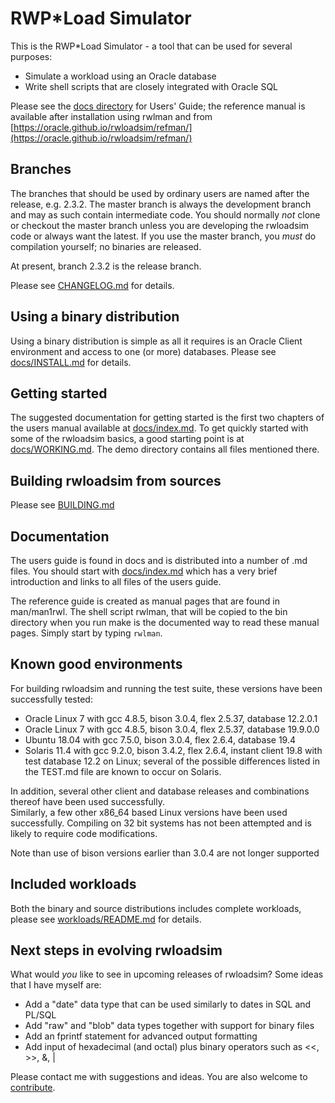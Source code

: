 # RWP\*Load Simulator
This is the RWP\*Load Simulator - a tool that can be used for several purposes:

 * Simulate a workload using an Oracle database
 * Write shell scripts that are closely integrated with Oracle SQL

Please see the [docs directory](docs) for Users' Guide; the reference manual is available after
installation using rwlman and from
[https://oracle.github.io/rwloadsim/refman/](https://oracle.github.io/rwloadsim/refman/)

## Branches

The branches that should be used by ordinary users are named after the release, e.g. 2.3.2.
The master branch is always the development branch and may as such contain intermediate code.
You should normally _not_ clone or checkout the master branch unless you are developing the
rwloadsim code or always want the latest.
If you use the master branch, you _must_ do compilation yourself; no binaries are released.

At present, branch 2.3.2 is the release branch.

Please see [CHANGELOG.md](CHANGELOG.md) for details.

## Using a binary distribution

Using a binary distribution is simple as all it requires is an Oracle Client environment
and access to one (or more) databases.
Please see [docs/INSTALL.md](docs/INSTALL.md) for details.

## Getting started

The suggested documentation for getting started is the first two chapters of
the users manual available at [docs/index.md](docs/index.md#rwpload-simulator-users-guide).
To get quickly started with some of the rwloadsim basics, a good starting point
is at [docs/WORKING.md](docs/WORKING.md).
The demo directory contains all files mentioned there.

## Building rwloadsim from sources

Please see [BUILDING.md](BUILDING.md)

## Documentation

The users guide is found in docs and is distributed into a number of .md files. 
You should start with [docs/index.md](docs/index.md) which has a very brief 
introduction and links to all files of the users guide.

The reference guide is created as manual pages that are found in man/man1rwl.
The shell script rwlman, that will be copied to the bin directory when you run make
is the documented way to read these manual pages.
Simply start by typing ```rwlman```.

## Known good environments

For building rwloadsim and running the test suite, these versions have been successfully tested:

 * Oracle Linux 7 with gcc 4.8.5, bison 3.0.4, flex 2.5.37, database 12.2.0.1
 * Oracle Linux 7 with gcc 4.8.5, bison 3.0.4, flex 2.5.37, database 19.9.0.0
 * Ubuntu 18.04 with gcc 7.5.0, bison 3.0.4, flex 2.6.4, database 19.4
 * Solaris 11.4 with gcc 9.2.0, bison 3.4.2, flex 2.6.4, instant client 19.8 with test database 12.2 on Linux; several of the possible differences listed in the TEST.md file are known to occur on Solaris.

In addition, several other client and database releases and combinations thereof have been used successfully.  
Similarly, a few other x86\_64 based Linux versions have been used successfully.
Compiling on 32 bit systems has not been attempted and is likely to require code modifications.

Note than use of bison versions earlier than 3.0.4 are not longer supported

## Included workloads

Both the binary and source distributions includes complete workloads,
please see [workloads/README.md](workloads/README.md) for details.

## Next steps in evolving rwloadsim

What would _you_ like to see in upcoming releases of rwloadsim?
Some ideas that I have myself are:

 * Add a "date" data type that can be used similarly to dates in SQL and PL/SQL
 * Add "raw" and "blob" data types together with support for binary files
 * Add an fprintf statement for advanced output formatting
 * Add input of hexadecimal (and octal) plus binary operators such as <<, >>, &, |

Please contact me with suggestions and ideas.
You are also welcome to [contribute](CONTRIBUTING.md).
